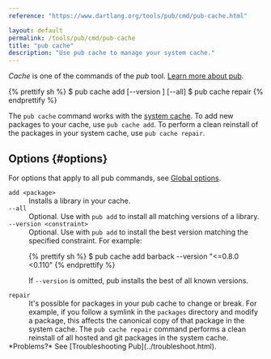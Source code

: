 ```yaml
---
reference: "https://www.dartlang.org/tools/pub/cmd/pub-cache.html"

layout: default
permalink: /tools/pub/cmd/pub-cache
title: "pub cache"
description: "Use pub cache to manage your system cache."
---
```




_Cache_ is one of the commands of the _pub_ tool.
[Learn more about pub](/tools/pub/).

{% prettify sh %}
$ pub cache add <package> [--version <constraint>] [--all]
$ pub cache repair
{% endprettify %}

The `pub cache` command works with the
[system cache]({{site.dartlang}}/tools/pub/glossary#system-cache).
To add new packages to your cache, use `pub cache add`.
To perform a clean reinstall of the packages in your system cache,
use `pub cache repair`.

## Options {#options}

For options that apply to all pub commands, see
[Global options](/tools/pub/cmd/#global-options).

<dl>
<dt><code>add &lt;package&gt;</code></dt>
<dd>Installs a library in your cache.</dd>

<dt><code>--all</code></dt>
<dd>Optional. Use with <code>pub add</code> to install all
matching versions of a library.</dd>

<dt><code>--version &lt;constraint&gt;</code></dt>
<dd>Optional. Use with <code>pub add</code> to install the best
version matching the specified constraint. For example:

{% prettify sh %}
$ pub cache add barback --version "<=0.8.0 <0.110"
{% endprettify %}

If <code>--version</code> is omitted, pub installs the best of all known
versions.</dd>

<dt><code>repair</code></dt>
<dd>It's possible for packages in your pub cache to change or break.
For example, if you follow a symlink in the <code>packages</code> directory
and modify a package, this affects the canonical copy of that package in
the system cache. The <code>pub cache repair</code> command performs a clean
reinstall of all hosted and git packages in the system cache.</dd>

<aside class="alert alert-info" markdown="1">
*Problems?*
See [Troubleshooting Pub](../troubleshoot.html).
</aside>
